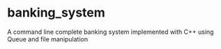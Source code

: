# banking_system
A command line complete banking system implemented with C++ using Queue and file manipulation
